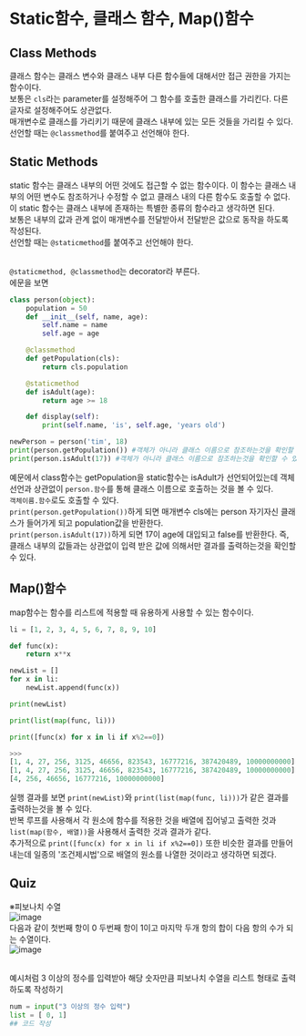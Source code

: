 # Static함수, 클래스 함수, Map()함수
## Class Methods
클래스 함수는 클래스 변수와 클래스 내부 다른 함수들에 대해서만 접근 권한을 가지는 함수이다.
<br> 보통은 `cls`라는 parameter를 설정해주어 그 함수를 호출한 클래스를 가리킨다. 다른 글자로 설정해주어도 상관없다.
<br> 매개변수로 클래스를 가리키기 때문에 클래스 내부에 있는 모든 것들을 가리킬 수 있다. 선언할 때는 `@classmethod`를 붙여주고 선언해야 한다.

## Static Methods
static 함수는 클래스 내부의 어떤 것에도 접근할 수 없는 함수이다. 이 함수는 클래스 내부의 어떤 변수도 참조하거나 수정할 수 없고
클래스 내의 다른 함수도 호출할 수 없다. 이 static 함수는 클래스 내부에 존재하는 특별한 종류의 함수라고 생각하면 된다.
<br> 보통은 내부의 값과 관계 없이 매개변수를 전달받아서 전달받은 값으로 동작을 하도록 작성된다.
<br> 선언할 때는 `@staticmethod`를 붙여주고 선언해야 한다.

<br> `@staticmethod, @classmethod`는 decorator라 부른다.
<br>에문을 보면
```python
class person(object):
    population = 50
    def __init__(self, name, age):
        self.name = name
        self.age = age

    @classmethod
    def getPopulation(cls):
        return cls.population

    @staticmethod
    def isAdult(age):
        return age >= 18

    def display(self):
        print(self.name, 'is', self.age, 'years old')

newPerson = person('tim', 18)
print(person.getPopulation()) #객체가 아니라 클래스 이름으로 참조하는것을 확인할 수 있다.
print(person.isAdult(17)) #객체가 아니라 클래스 이름으로 참조하는것을 확인할 수 있다.
```
예문에서 class함수는 getPopulation을 static함수는 isAdult가 선언되어있는데
객체 선언과 상관없이 `person.함수`를 통해 클래스 이름으로 호출하는 것을 볼 수 있다.<br>
`객체이름.함수`로도 호출할 수 있다.<br>
`print(person.getPopulation())`하게 되면 매개변수 cls에는 person 자기자신 클래스가 들어가게 되고 population값을 반환한다.
<br>
`print(person.isAdult(17))`하게 되면 17이 age에 대입되고 false를 반환한다. 즉, 클래스 내부의 값들과는 상관없이 입력 받은 값에 의해서만 결과를 출력하는것을 확인할 수 있다.

## Map()함수
map함수는 함수를 리스트에 적용할 때 유용하게 사용할 수 있는 함수이다.
```python
li = [1, 2, 3, 4, 5, 6, 7, 8, 9, 10]

def func(x):
    return x**x

newList = []
for x in li:
    newList.append(func(x))

print(newList)

print(list(map(func, li)))

print([func(x) for x in li if x%2==0])
```
```python
>>>
[1, 4, 27, 256, 3125, 46656, 823543, 16777216, 387420489, 10000000000]
[1, 4, 27, 256, 3125, 46656, 823543, 16777216, 387420489, 10000000000]
[4, 256, 46656, 16777216, 10000000000]
```
실행 결과를 보면 `print(newList)`와 `print(list(map(func, li)))`가 같은 결과를 출력하는것을 볼 수 있다.
<br>반복 루프를 사용해서 각 원소에 함수를 적용한 것을 배열에 집어넣고 출력한 것과 `list(map(함수, 배열))`을 사용해서 출력한 것과 결과가 같다.
<br>추가적으로 `print([func(x) for x in li if x%2==0])` 또한 비슷한 결과를 만들어 내는데 일종의 '조건제시법'으로 배열의 원소를 나열한 것이라고 생각하면 되겠다.

## Quiz
※피보나치 수열
<br>![image](https://user-images.githubusercontent.com/79446573/144033350-27b049ba-b2ec-418e-9e43-f1b894e7dc62.png)
<br> 다음과 같이 첫번째 항이 0 두번째 항이 1이고 마지막 두개 항의 합이 다음 항의 수가 되는 수열이다. 
<br>
![image](https://user-images.githubusercontent.com/79446573/144034324-cf6c56d8-68b9-42a8-a99f-270e9d95ea57.png)

<br>예시처럼 3 이상의 정수를 입력받아 해당 숫자만큼 피보나치 수열을 리스트 형태로 출력하도록 작성하기
```python
num = input("3 이상의 정수 입력")
list = [ 0, 1]
## 코드 작성


```
